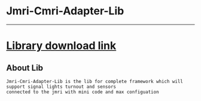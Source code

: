 # Jmri-Cmri-Adapter-Lib

---

# <a href="https://github.com/adarshkumarsingh83/jmri-cmri-adapter-lib/archive/main.zip"> Library download link </a>

## About Lib 
```
Jmri-Cmri-Adapter-Lib is the lib for complete framework which will support signal lights turnout and sensors 
connected to the jmri with mini code and max configuation 

```

